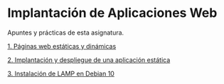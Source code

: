 # Implantación de Aplicaciones Web

Apuntes y prácticas de esta asignatura.

[1. Páginas web estáticas y dinámicas](./Paginasestaticasdinamicas.md)

[2. Implantación y despliegue de una aplicación estática](./Implantaciondespliegueestatica.md)

[3. Instalación de LAMP en Debian 10](./LAMP.md)


